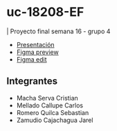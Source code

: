 # uc-18208-EF
| Proyecto final semana 16 - grupo 4
- [Presentación](https://drive.google.com/file/d/1qeTnHKtU88YLO8zaXtidrHQ6hmAYl6q-/view?usp=sharing)
- [Figma preview](https://www.figma.com/proto/lFfSejI1u9J1v6PVX4SY35/ProyectoIIS?page-id=0%3A1&node-id=54-568&viewport=749%2C249%2C0.22&t=U7LVNS7KLib8K9Gh-1&scaling=scale-down&content-scaling=fixed&starting-point-node-id=1%3A3)
- [Figma edit](https://www.figma.com/design/lFfSejI1u9J1v6PVX4SY35/ProyectoIIS?node-id=0-1&t=fABWSuoFblIB5y17-1)

## Integrantes
- Macha Serva Cristian
- Mellado Callupe Carlos
- Romero Quilca Sebastian
- Zamudio Cajachagua Jarel
